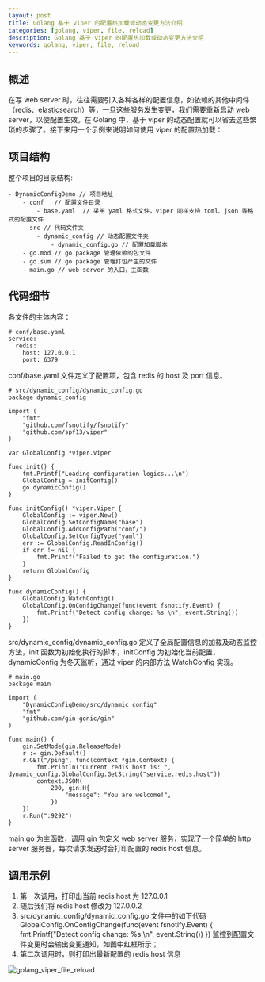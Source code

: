 ```yaml
---
layout: post
title: Golang 基于 viper 的配置热加载或动态变更方法介绍
categories: [golang, viper, file, reload]
description: Golang 基于 viper 的配置热加载或动态变更方法介绍
keywords: golang, viper, file, reload
---
```


## 概述
在写 web server 时，往往需要引入各种各样的配置信息，如依赖的其他中间件（redis、elasticsearch）等，一旦这些服务发生变更，我们需要重新启动 web server，以使配置生效。在 Golang 中，基于 viper 的动态配置就可以省去这些繁琐的步骤了。接下来用一个示例来说明如何使用 viper 的配置热加载：

## 项目结构
整个项目的目录结构:
``` golang
- DynamicConfigDemo // 项目地址
	- conf   // 配置文件目录
		- base.yaml  // 采用 yaml 格式文件，viper 同样支持 toml、json 等格式的配置文件
	- src // 代码文件夹
		- dynamic_config // 动态配置文件夹
			- dynamic_config.go // 配置加载脚本
	- go.mod // go package 管理依赖的包文件
	- go.sum // go package 管理打包产生的文件
	- main.go // web server 的入口，主函数
```

## 代码细节
各文件的主体内容：
```
# conf/base.yaml
service:
  redis:
    host: 127.0.0.1
    port: 6379
```

conf/base.yaml 文件定义了配置项，包含 redis 的 host 及 port 信息。
``` golang
# src/dynamic_config/dynamic_config.go
package dynamic_config

import (
	"fmt"
	"github.com/fsnotify/fsnotify"
	"github.com/spf13/viper"
)

var GlobalConfig *viper.Viper

func init() {
	fmt.Printf("Loading configuration logics...\n")
	GlobalConfig = initConfig()
	go dynamicConfig()
}

func initConfig() *viper.Viper {
	GlobalConfig := viper.New()
	GlobalConfig.SetConfigName("base")
	GlobalConfig.AddConfigPath("conf/")
	GlobalConfig.SetConfigType("yaml")
	err := GlobalConfig.ReadInConfig()
	if err != nil {
		fmt.Printf("Failed to get the configuration.")
	}
	return GlobalConfig
}

func dynamicConfig() {
	GlobalConfig.WatchConfig()
	GlobalConfig.OnConfigChange(func(event fsnotify.Event) {
		fmt.Printf("Detect config change: %s \n", event.String())
	})
}
```
src/dynamic_config/dynamic_config.go 定义了全局配置信息的加载及动态监控方法，init 函数为初始化执行的脚本，initConfig 为初始化当前配置，dynamicConfig 为冬天监听，通过 viper 的内部方法 WatchConfig 实现。
``` golang
# main.go
package main

import (
	"DynamicConfigDemo/src/dynamic_config"
	"fmt"
	"github.com/gin-gonic/gin"
)

func main() {
	gin.SetMode(gin.ReleaseMode)
	r := gin.Default()
	r.GET("/ping", func(context *gin.Context) {
		fmt.Println("Current redis host is: ", dynamic_config.GlobalConfig.GetString("service.redis.host"))
		context.JSON(
			200, gin.H{
				"message": "You are welcome!",
			})
	})
	r.Run(":9292")
}
```

main.go 为主函数，调用 gin 包定义 web server 服务，实现了一个简单的 http server 服务器，每次请求发送时会打印配置的 redis host 信息。

## 调用示例
1. 第一次调用，打印出当前 redis host 为 127.0.0.1
2. 随后我们将 redis host 修改为 127.0.0.2
3. src/dynamic_config/dynamic_config.go 文件中的如下代码 GlobalConfig.OnConfigChange(func(event fsnotify.Event) { fmt.Printf("Detect config change: %s \n", event.String()) }) 监控到配置文件变更时会输出变更通知，如图中红框所示；
4. 第二次调用时，则打印出最新配置的 redis host 信息

![golang_viper_file_reload](https://cdn.jsdelivr.net/gh/Lewinz/lewinz.github.io@master/images/posts/golang_viper_file_reload.png)